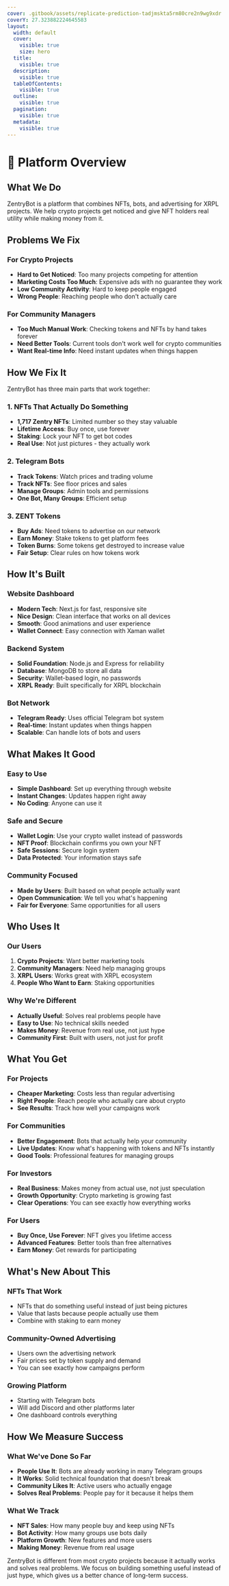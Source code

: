 ```yaml
---
cover: .gitbook/assets/replicate-prediction-tadjmskta5rm80cre2n9wg9xdr.jpg
coverY: 27.323882224645583
layout:
  width: default
  cover:
    visible: true
    size: hero
  title:
    visible: true
  description:
    visible: true
  tableOfContents:
    visible: true
  outline:
    visible: true
  pagination:
    visible: true
  metadata:
    visible: true
---
```


# 💎 Platform Overview

## What We Do

ZentryBot is a platform that combines NFTs, bots, and advertising for XRPL projects. We help crypto projects get noticed and give NFT holders real utility while making money from it.

## Problems We Fix

### For Crypto Projects

* **Hard to Get Noticed**: Too many projects competing for attention
* **Marketing Costs Too Much**: Expensive ads with no guarantee they work
* **Low Community Activity**: Hard to keep people engaged
* **Wrong People**: Reaching people who don't actually care

### For Community Managers

* **Too Much Manual Work**: Checking tokens and NFTs by hand takes forever
* **Need Better Tools**: Current tools don't work well for crypto communities
* **Want Real-time Info**: Need instant updates when things happen

## How We Fix It

ZentryBot has three main parts that work together:

### 1. NFTs That Actually Do Something

* **1,717 Zentry NFTs**: Limited number so they stay valuable
* **Lifetime Access**: Buy once, use forever
* **Staking**: Lock your NFT to get bot codes
* **Real Use**: Not just pictures - they actually work

### 2. Telegram Bots

* **Track Tokens**: Watch prices and trading volume
* **Track NFTs**: See floor prices and sales
* **Manage Groups**: Admin tools and permissions
* **One Bot, Many Groups**: Efficient setup

### 3. ZENT Tokens

* **Buy Ads**: Need tokens to advertise on our network
* **Earn Money**: Stake tokens to get platform fees
* **Token Burns**: Some tokens get destroyed to increase value
* **Fair Setup**: Clear rules on how tokens work

## How It's Built

### Website Dashboard

* **Modern Tech**: Next.js for fast, responsive site
* **Nice Design**: Clean interface that works on all devices
* **Smooth**: Good animations and user experience
* **Wallet Connect**: Easy connection with Xaman wallet

### Backend System

* **Solid Foundation**: Node.js and Express for reliability
* **Database**: MongoDB to store all data
* **Security**: Wallet-based login, no passwords
* **XRPL Ready**: Built specifically for XRPL blockchain

### Bot Network

* **Telegram Ready**: Uses official Telegram bot system
* **Real-time**: Instant updates when things happen
* **Scalable**: Can handle lots of bots and users

## What Makes It Good

### Easy to Use

* **Simple Dashboard**: Set up everything through website
* **Instant Changes**: Updates happen right away
* **No Coding**: Anyone can use it

### Safe and Secure

* **Wallet Login**: Use your crypto wallet instead of passwords
* **NFT Proof**: Blockchain confirms you own your NFT
* **Safe Sessions**: Secure login system
* **Data Protected**: Your information stays safe

### Community Focused

* **Made by Users**: Built based on what people actually want
* **Open Communication**: We tell you what's happening
* **Fair for Everyone**: Same opportunities for all users

## Who Uses It

### Our Users

1. **Crypto Projects**: Want better marketing tools
2. **Community Managers**: Need help managing groups
3. **XRPL Users**: Works great with XRPL ecosystem
4. **People Who Want to Earn**: Staking opportunities

### Why We're Different

* **Actually Useful**: Solves real problems people have
* **Easy to Use**: No technical skills needed
* **Makes Money**: Revenue from real use, not just hype
* **Community First**: Built with users, not just for profit

## What You Get

### For Projects

* **Cheaper Marketing**: Costs less than regular advertising
* **Right People**: Reach people who actually care about crypto
* **See Results**: Track how well your campaigns work

### For Communities

* **Better Engagement**: Bots that actually help your community
* **Live Updates**: Know what's happening with tokens and NFTs instantly
* **Good Tools**: Professional features for managing groups

### For Investors

* **Real Business**: Makes money from actual use, not just speculation
* **Growth Opportunity**: Crypto marketing is growing fast
* **Clear Operations**: You can see exactly how everything works

### For Users

* **Buy Once, Use Forever**: NFT gives you lifetime access
* **Advanced Features**: Better tools than free alternatives
* **Earn Money**: Get rewards for participating

## What's New About This

### NFTs That Work

* NFTs that do something useful instead of just being pictures
* Value that lasts because people actually use them
* Combine with staking to earn money

### Community-Owned Advertising

* Users own the advertising network
* Fair prices set by token supply and demand
* You can see exactly how campaigns perform

### Growing Platform

* Starting with Telegram bots
* Will add Discord and other platforms later
* One dashboard controls everything

## How We Measure Success

### What We've Done So Far

* **People Use It**: Bots are already working in many Telegram groups
* **It Works**: Solid technical foundation that doesn't break
* **Community Likes It**: Active users who actually engage
* **Solves Real Problems**: People pay for it because it helps them

### What We Track

* **NFT Sales**: How many people buy and keep using NFTs
* **Bot Activity**: How many groups use bots daily
* **Platform Growth**: New features and more users
* **Making Money**: Revenue from real usage

ZentryBot is different from most crypto projects because it actually works and solves real problems. We focus on building something useful instead of just hype, which gives us a better chance of long-term success.
